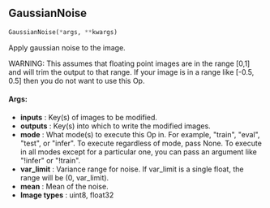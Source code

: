 ## GaussianNoise
```python
GaussianNoise(*args, **kwargs)
```
Apply gaussian noise to the image.

WARNING: This assumes that floating point images are in the range [0,1] and will trim the output to that range. If
your image is in a range like [-0.5, 0.5] then you do not want to use this Op.


#### Args:

* **inputs** :  Key(s) of images to be modified.
* **outputs** :  Key(s) into which to write the modified images.
* **mode** :  What mode(s) to execute this Op in. For example, "train", "eval", "test", or "infer". To execute        regardless of mode, pass None. To execute in all modes except for a particular one, you can pass an argument        like "!infer" or "!train".
* **var_limit** :  Variance range for noise. If var_limit is a single float, the range will be (0, var_limit).
* **mean** :  Mean of the noise.
* **Image types** :     uint8, float32